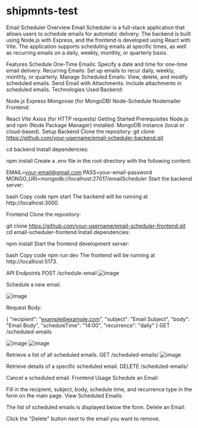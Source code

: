 ﻿# shipmnts-test
Email Scheduler
Overview
Email Scheduler is a full-stack application that allows users to schedule emails for automatic delivery. The backend is built using Node.js with Express, and the frontend is developed using React with Vite. The application supports scheduling emails at specific times, as well as recurring emails on a daily, weekly, monthly, or quarterly basis.

Features
Schedule One-Time Emails: Specify a date and time for one-time email delivery.
Recurring Emails: Set up emails to recur daily, weekly, monthly, or quarterly.
Manage Scheduled Emails: View, delete, and modify scheduled emails.
Send Email with Attachments: Include attachments in scheduled emails.
Technologies Used
Backend:

Node.js
Express
Mongoose (for MongoDB)
Node-Schedule
Nodemailer
Frontend:

React
Vite
Axios (for HTTP requests)
Getting Started
Prerequisites
Node.js and npm (Node Package Manager) installed.
MongoDB instance (local or cloud-based).
Setup
Backend
Clone the repository:
git clone https://github.com/your-username/email-scheduler-backend.git

cd backend
Install dependencies:

npm install
Create a .env file in the root directory with the following content:

EMAIL=your-email@gmail.com
PASS=your-email-password
MONGO_URI=mongodb://localhost:27017/emailScheduler
Start the backend server:

bash
Copy code
npm start
The backend will be running at http://localhost:3000.

Frontend
Clone the repository:


git clone https://github.com/your-username/email-scheduler-frontend.git
cd email-scheduler-frontend
Install dependencies:


npm install
Start the frontend development server:

bash
Copy code
npm run dev
The frontend will be running at http://localhost:5173.

API Endpoints
POST /schedule-email
![image](https://github.com/user-attachments/assets/ccefc42b-6d6b-4c0f-8e37-7027e8c3eafa)


Schedule a new email.

![image](https://github.com/user-attachments/assets/7798b687-adf6-494f-8cc8-03eb4e555d3a)


Request Body:

{
  "recipient": "example@example.com",
  "subject": "Email Subject",
  "body": "Email Body",
  "scheduleTime": "14:00",
  "recurrence": "daily"
}
GET /scheduled-emails

![image](https://github.com/user-attachments/assets/8ed700d3-9ec0-4bf0-81e9-4d228c31756d)
![image](https://github.com/user-attachments/assets/24042b3f-e475-4581-975d-08ff55ce9416)



Retrieve a list of all scheduled emails.
GET /scheduled-emails/
![image](https://github.com/user-attachments/assets/64b5f8fe-3848-4813-bc30-b340a8187706)


Retrieve details of a specific scheduled email.
DELETE /scheduled-emails/

Cancel a scheduled email.
Frontend Usage
Schedule an Email:

Fill in the recipient, subject, body, schedule time, and recurrence type in the form on the main page.
View Scheduled Emails:

The list of scheduled emails is displayed below the form.
Delete an Email:

Click the "Delete" button next to the email you want to remove.
